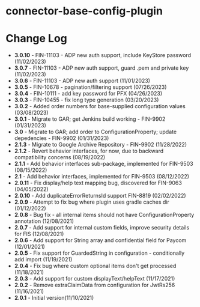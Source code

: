 # connector-base-config-plugin

# Change Log
+ **3.0.10** - FIN-11103 - ADP new auth support, include KeyStore password (11/02/2023)
+ **3.0.7** - FIN-11103 - ADP new auth support, guard .pem and private key (11/02/2023)
+ **3.0.6** - FIN-11103 - ADP new auth support (11/01/2023)
+ **3.0.5** - FIN-10678 - pagination/filtering support (07/26/2023)
+ **3.0.4** - FIN-10111 - add key password for PFX (04/26/2023)
+ **3.0.3** - FIN-10455 - fix long type generation (03/20/2023)
+ **3.0.2** - Added order numbers for base-supplied configuration values (03/08/2023)
+ **3.0.1** - Migrate to GAR; get Jenkins build working  - FIN-9902 (01/31/2023)
+ **3.0** - Migrate to GAR; add order to ConfigurationProperty; update depedencies  - FIN-9902 (01/31/2023)
+ **2.1.3** - Migrate to Google Archive Repository - FIN-9902 (11/28/2022)
+ **2.1.2** - Revert behavior interfaces, for now, due to backward compatibility concerns (08/19/2022)
+ **2.1.1** - Add behavior interfaces sub-package, implemented for FIN-9503 (08/15/2022)
+ **2.1** - Add behavior interfaces, implemented for FIN-9503 (08/12/2022)
+ **2.0.11** - Fix display/help text mapping bug, discovered for FIN-9063 (04/05/2022)
+ **2.0.10** - Add duplicateErrorReturnsId support FIN-8819 (02/02/2022)
+ **2.0.9** - Attempt to fix bug where plugin uses gradle caches dir (01/12/2022)
+ **2.0.8** - Bug fix - all internal items should not have ConfigurationProperty annotation (12/08/2021)
+ **2.0.7** - Add support for internal custom fields, improve security details for FIS (12/08/2021)
+ **2.0.6** - Add support for String array and confidential field for Paycom (12/01/2021)
+ **2.0.5** - Fix support for GuardedString in configuration - conditionally add import (11/19/2021)
+ **2.0.4** - Fix bug where custom optional items don't get processed (11/18/2021)
+ **2.0.3** - Add support for custom displayText/helpText (11/17/2021)
+ **2.0.2** - Remove extraClaimData from configuration for JwtRs256 (11/16/2021)
+ **2.0.1** - Initial version(11/10/2021)  